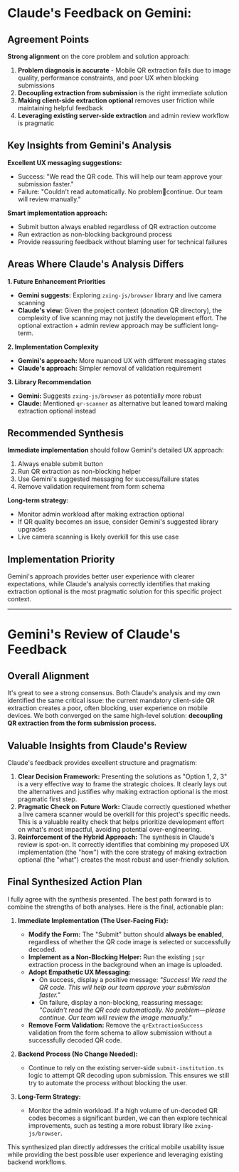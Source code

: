 # Claude's Feedback on Gemini:

## Agreement Points

**Strong alignment** on the core problem and solution approach:

1. **Problem diagnosis is accurate** - Mobile QR extraction fails due to image quality, performance constraints, and poor UX when blocking submissions
2. **Decoupling extraction from submission** is the right immediate solution
3. **Making client-side extraction optional** removes user friction while maintaining helpful feedback
4. **Leveraging existing server-side extraction** and admin review workflow is pragmatic

## Key Insights from Gemini's Analysis

**Excellent UX messaging suggestions:**
- Success: "We read the QR code. This will help our team approve your submission faster."
- Failure: "Couldn't read automatically. No problemcontinue. Our team will review manually."

**Smart implementation approach:**
- Submit button always enabled regardless of QR extraction outcome
- Run extraction as non-blocking background process
- Provide reassuring feedback without blaming user for technical failures

## Areas Where Claude's Analysis Differs

**1. Future Enhancement Priorities**
- **Gemini suggests:** Exploring `zxing-js/browser` library and live camera scanning
- **Claude's view:** Given the project context (donation QR directory), the complexity of live scanning may not justify the development effort. The optional extraction + admin review approach may be sufficient long-term.

**2. Implementation Complexity**
- **Gemini's approach:** More nuanced UX with different messaging states
- **Claude's approach:** Simpler removal of validation requirement

**3. Library Recommendation**
- **Gemini:** Suggests `zxing-js/browser` as potentially more robust
- **Claude:** Mentioned `qr-scanner` as alternative but leaned toward making extraction optional instead

## Recommended Synthesis

**Immediate implementation** should follow Gemini's detailed UX approach:
1. Always enable submit button
2. Run QR extraction as non-blocking helper
3. Use Gemini's suggested messaging for success/failure states
4. Remove validation requirement from form schema

**Long-term strategy:**
- Monitor admin workload after making extraction optional
- If QR quality becomes an issue, consider Gemini's suggested library upgrades
- Live camera scanning is likely overkill for this use case

## Implementation Priority

Gemini's approach provides better user experience with clearer expectations, while Claude's analysis correctly identifies that making extraction optional is the most pragmatic solution for this specific project context.

---

# Gemini's Review of Claude's Feedback

## Overall Alignment

It's great to see a strong consensus. Both Claude's analysis and my own identified the same critical issue: the current mandatory client-side QR extraction creates a poor, often blocking, user experience on mobile devices. We both converged on the same high-level solution: **decoupling QR extraction from the form submission process.**

## Valuable Insights from Claude's Review

Claude's feedback provides excellent structure and pragmatism:

1.  **Clear Decision Framework:** Presenting the solutions as "Option 1, 2, 3" is a very effective way to frame the strategic choices. It clearly lays out the alternatives and justifies why making extraction optional is the most pragmatic first step.
2.  **Pragmatic Check on Future Work:** Claude correctly questioned whether a live camera scanner would be overkill for this project's specific needs. This is a valuable reality check that helps prioritize development effort on what's most impactful, avoiding potential over-engineering.
3.  **Reinforcement of the Hybrid Approach:** The synthesis in Claude's review is spot-on. It correctly identifies that combining my proposed UX implementation (the "how") with the core strategy of making extraction optional (the "what") creates the most robust and user-friendly solution.

## Final Synthesized Action Plan

I fully agree with the synthesis presented. The best path forward is to combine the strengths of both analyses. Here is the final, actionable plan:

1.  **Immediate Implementation (The User-Facing Fix):**
    *   **Modify the Form:** The "Submit" button should **always be enabled**, regardless of whether the QR code image is selected or successfully decoded.
    *   **Implement as a Non-Blocking Helper:** Run the existing `jsqr` extraction process in the background when an image is uploaded.
    *   **Adopt Empathetic UX Messaging:**
        *   On success, display a positive message: *"Success! We read the QR code. This will help our team approve your submission faster."*
        *   On failure, display a non-blocking, reassuring message: *"Couldn't read the QR code automatically. No problem—please continue. Our team will review the image manually."*
    *   **Remove Form Validation:** Remove the `qrExtractionSuccess` validation from the form schema to allow submission without a successfully decoded QR code.

2.  **Backend Process (No Change Needed):**
    *   Continue to rely on the existing server-side `submit-institution.ts` logic to attempt QR decoding upon submission. This ensures we still try to automate the process without blocking the user.

3.  **Long-Term Strategy:**
    *   Monitor the admin workload. If a high volume of un-decoded QR codes becomes a significant burden, we can then explore technical improvements, such as testing a more robust library like `zxing-js/browser`.

This synthesized plan directly addresses the critical mobile usability issue while providing the best possible user experience and leveraging existing backend workflows.